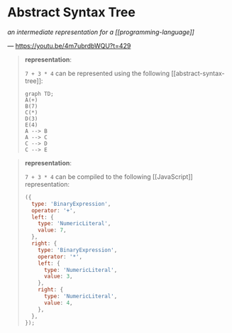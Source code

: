 # Abstract Syntax Tree

_an intermediate representation for a [[programming-language]]_

&mdash; <https://youtu.be/4m7ubrdbWQU?t=429>

> **representation**:
>
> `7 + 3 * 4` can be represented using the following [[abstract-syntax-tree]]:
>
> ```mermaid
> graph TD;
> A(+)
> B(7)
> C(*)
> D(3)
> E(4)
> A --> B
> A --> C
> C --> D
> C --> E
> ```

> **representation**:
>
> `7 + 3 * 4` can be compiled to the following [[JavaScript]] representation:
>
> ```javascript
> ({
>   type: 'BinaryExpression',
>   operator: '+',
>   left: {
>     type: 'NumericLiteral',
>     value: 7,
>   },
>   right: {
>     type: 'BinaryExpression',
>     operator: '*',
>     left: {
>       type: 'NumericLiteral',
>       value: 3,
>     },
>     right: {
>       type: 'NumericLiteral',
>       value: 4,
>     },
>   },
> });
> ```
